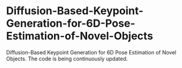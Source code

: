 # Diffusion-Based-Keypoint-Generation-for-6D-Pose-Estimation-of-Novel-Objects
Diffusion-Based Keypoint Generation for 6D Pose Estimation of Novel Objects.
The code is being continuously updated.
